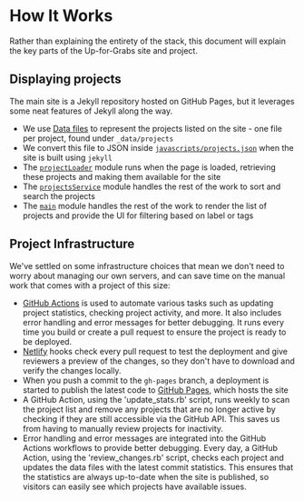 # How It Works

Rather than explaining the entirety of the stack, this document will explain
the key parts of the Up-for-Grabs site and project.

## Displaying projects

The main site is a Jekyll repository hosted on GitHub Pages, but it leverages
some neat features of Jekyll along the way.

- We use [Data files](https://jekyllrb.com/docs/datafiles/) to represent the
  projects listed on the site - one file per project, found under
  `_data/projects`
- We convert this file to JSON inside [`javascripts/projects.json`](../javascripts/projects.json)
  when the site is built using `jekyll`
- The [`projectLoader`](../javascripts/projectLoader.js) module runs when the
  page is loaded, retrieving these projects and making them available for the
  site
- The [`projectsService`](../javascripts/projectsService.js) module handles
  the rest of the work to sort and search the projects
- The [`main`](../javascripts/main.js) module handles the rest of the work to
  render the list of projects and provide the UI for filtering based on label
  or tags

## Project Infrastructure

We've settled on some infrastructure choices that mean we don't need to worry
about managing our own servers, and can save time on the manual work that comes
with a project of this size:

- [GitHub Actions](https://github.com/features/actions) is used to automate various tasks such as updating project statistics, checking project activity, and more. It also includes error handling and error messages for better debugging. It runs every time you build or create a pull request to ensure the project is ready to be deployed.
- [Netlify](https://www.netlify.com/) hooks check every pull request to test the deployment and give reviewers a preview of the changes, so they don't have to download and verify the changes locally.
- When you push a commit to the `gh-pages` branch, a deployment is started to publish the latest code to [GitHub Pages](https://pages.github.com/), which
  hosts the site
- A GitHub Action, using the 'update_stats.rb' script, runs weekly to scan the project list and remove any projects that are no longer active by checking if they are still accessible via the GitHub API. This saves us from having to manually review projects for inactivity.
- Error handling and error messages are integrated into the GitHub Actions workflows to provide better debugging. Every day, a GitHub Action, using the 'review_changes.rb' script, checks each project and updates the data files with the latest commit statistics. This ensures that the statistics are always up-to-date when the site is published, so visitors can easily see which projects have available issues.
